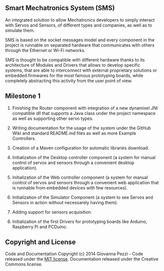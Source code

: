 ## Smart Mechatronics System (SMS)

An integrated solution to allow Mechatronics developers to simply interact with Servos and Sensors, of different types and companies, as well as to simulate them. 

SMS is based on the socket messages model and every component in the project is runnable on separated hardware that communicates with others through the Ethernet or Wi-Fi networks. 

SMS is thought to be compatible with different hardware thanks to its architecture of Modules and Drivers that allows to develop specific systems, that are able to interconnect with external proprietary solutions or embedded firmwares for the most famous prototyping boards, while completely abstracting this activity from the user point of view.



## Milestone 1

1) Finishing the Router component with integration of a new dynamixel JNI compatible dll that supports a Java class under the project namespace as well as supporting other servo types.

2) Writing documentation for the usage of the system under the GitHub Wiki and standard README.md files as well as more Example Controllers.

3) Creation of a Maven configuration for automatic libraries download.

4) Initialization of the Desktop controller component (a system for manual control of servos and sensors through a convenient desktop application).

5) Initialization of the Web controller component (a system for manual control of servos and sensors through a convenient web application that is runnable from embedded devices with few resources).

6) Initialization of the Simulator Component (a system to see Servos and Sensors in action without necessarely having them).

7) Adding support for sensors acquisition.

8) Initialization of the first Drivers for prototyping boards like Arduino, Raspberry Pi and PCDuino.



## Copyright and License

Code and Documentation Copyright (c) 2014 Giovanna Pezzi - Code released under the [MIT license](LICENSE). Documentation released under the Creative Commons license.
